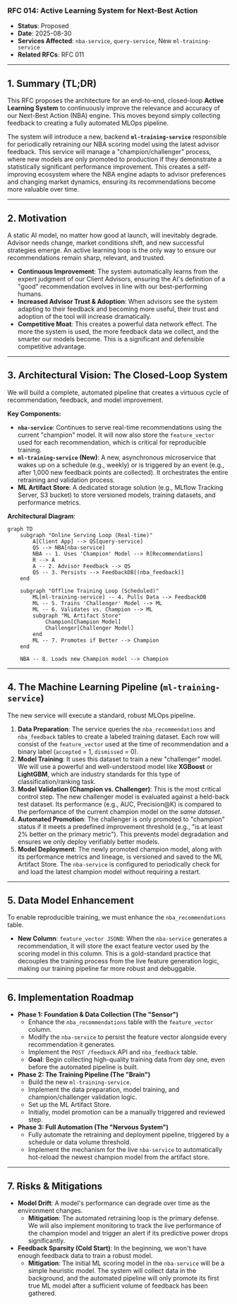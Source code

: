 

### RFC 014: Active Learning System for Next-Best Action

  * **Status**: Proposed
  * **Date**: 2025-08-30
  * **Services Affected**: `nba-service`, `query-service`, New `ml-training-service`
  * **Related RFCs**: RFC 011

-----

## 1\. Summary (TL;DR)

This RFC proposes the architecture for an end-to-end, closed-loop **Active Learning System** to continuously improve the relevance and accuracy of our Next-Best Action (NBA) engine. This moves beyond simply collecting feedback to creating a fully automated MLOps pipeline.

The system will introduce a new, backend **`ml-training-service`** responsible for periodically retraining our NBA scoring model using the latest advisor feedback. This service will manage a "champion/challenger" process, where new models are only promoted to production if they demonstrate a statistically significant performance improvement. This creates a self-improving ecosystem where the NBA engine adapts to advisor preferences and changing market dynamics, ensuring its recommendations become more valuable over time.

-----

## 2\. Motivation

A static AI model, no matter how good at launch, will inevitably degrade. Advisor needs change, market conditions shift, and new successful strategies emerge. An active learning loop is the only way to ensure our recommendations remain sharp, relevant, and trusted.

  * **Continuous Improvement**: The system automatically learns from the expert judgment of our Client Advisors, ensuring the AI's definition of a "good" recommendation evolves in line with our best-performing humans.
  * **Increased Advisor Trust & Adoption**: When advisors see the system adapting to their feedback and becoming more useful, their trust and adoption of the tool will increase dramatically.
  * **Competitive Moat**: This creates a powerful data network effect. The more the system is used, the more feedback data we collect, and the smarter our models become. This is a significant and defensible competitive advantage.

-----

## 3\. Architectural Vision: The Closed-Loop System

We will build a complete, automated pipeline that creates a virtuous cycle of recommendation, feedback, and model improvement.

**Key Components:**

  * **`nba-service`**: Continues to serve real-time recommendations using the current "champion" model. It will now also store the `feature_vector` used for each recommendation, which is critical for reproducible training.
  * **`ml-training-service` (New)**: A new, asynchronous microservice that wakes up on a schedule (e.g., weekly) or is triggered by an event (e.g., after 1,000 new feedback points are collected). It orchestrates the entire retraining and validation process.
  * **ML Artifact Store**: A dedicated storage solution (e.g., MLflow Tracking Server, S3 bucket) to store versioned models, training datasets, and performance metrics.

**Architectural Diagram**:

```mermaid
graph TD
    subgraph "Online Serving Loop (Real-time)"
        A[Client App] --> QS[query-service]
        QS --> NBA[nba-service]
        NBA -- 1. Uses 'Champion' Model --> R[Recommendations]
        R --> A
        A -- 2. Advisor Feedback --> QS
        QS -- 3. Persists --> FeedbackDB[(nba_feedback)]
    end

    subgraph "Offline Training Loop (Scheduled)"
        ML[ml-training-service] -- 4. Pulls Data --> FeedbackDB
        ML -- 5. Trains 'Challenger' Model --> ML
        ML -- 6. Validates vs. Champion --> ML
        subgraph "ML Artifact Store"
            Champion[Champion Model]
            Challenger[Challenger Model]
        end
        ML -- 7. Promotes if Better --> Champion
    end

    NBA -- 8. Loads new Champion model --> Champion
```

-----

## 4\. The Machine Learning Pipeline (`ml-training-service`)

The new service will execute a standard, robust MLOps pipeline.

1.  **Data Preparation**: The service queries the `nba_recommendations` and `nba_feedback` tables to create a labeled training dataset. Each row will consist of the `feature_vector` used at the time of recommendation and a binary label (`accepted` = 1, `dismissed` = 0).
2.  **Model Training**: It uses this dataset to train a new "challenger" model. We will use a powerful and well-understood model like **XGBoost** or **LightGBM**, which are industry standards for this type of classification/ranking task.
3.  **Model Validation (Champion vs. Challenger)**: This is the most critical control step. The new challenger model is evaluated against a held-back test dataset. Its performance (e.g., AUC, Precision@K) is compared to the performance of the current champion model on the *same dataset*.
4.  **Automated Promotion**: The challenger is only promoted to "champion" status if it meets a predefined improvement threshold (e.g., "is at least 2% better on the primary metric"). This prevents model degradation and ensures we only deploy verifiably better models.
5.  **Model Deployment**: The newly promoted champion model, along with its performance metrics and lineage, is versioned and saved to the ML Artifact Store. The `nba-service` is configured to periodically check for and load the latest champion model without requiring a restart.

-----

## 5\. Data Model Enhancement

To enable reproducible training, we must enhance the `nba_recommendations` table.

  * **New Column**: `feature_vector JSONB`: When the `nba-service` generates a recommendation, it will store the exact feature vector used by the scoring model in this column. This is a gold-standard practice that decouples the training process from the live feature generation logic, making our training pipeline far more robust and debuggable.

-----

## 6\. Implementation Roadmap

  * **Phase 1: Foundation & Data Collection (The "Sensor")**
      * Enhance the `nba_recommendations` table with the `feature_vector` column.
      * Modify the `nba-service` to persist the feature vector alongside every recommendation it generates.
      * Implement the `POST /feedback` API and `nba_feedback` table.
      * **Goal**: Begin collecting high-quality training data from day one, even before the automated pipeline is built.
  * **Phase 2: The Training Pipeline (The "Brain")**
      * Build the new `ml-training-service`.
      * Implement the data preparation, model training, and champion/challenger validation logic.
      * Set up the ML Artifact Store.
      * Initially, model promotion can be a manually triggered and reviewed step.
  * **Phase 3: Full Automation (The "Nervous System")**
      * Fully automate the retraining and deployment pipeline, triggered by a schedule or data volume threshold.
      * Implement the mechanism for the live `nba-service` to automatically hot-reload the newest champion model from the artifact store.

-----

## 7\. Risks & Mitigations

  * **Model Drift**: A model's performance can degrade over time as the environment changes.
      * **Mitigation**: The automated retraining loop is the primary defense. We will also implement monitoring to track the live performance of the champion model and trigger an alert if its predictive power drops significantly.
  * **Feedback Sparsity (Cold Start)**: In the beginning, we won't have enough feedback data to train a robust model.
      * **Mitigation**: The initial ML scoring model in the `nba-service` will be a simple heuristic model. The system will collect data in the background, and the automated pipeline will only promote its first true ML model after a sufficient volume of feedback has been gathered.